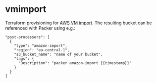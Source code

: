 # vmimport

Terraform provisioning for [AWS VM import](http://docs.aws.amazon.com/AWSEC2/latest/UserGuide/UsingImportImage.html). The resulting bucket can be referenced with Packer using e.g.:

```
"post-processors": [
  {
    "type": "amazon-import",
    "region": "eu-central-1",
    "s3_bucket_name": "name of your bucket",
    "tags": {
      "Description": "packer amazon-import {{timestamp}}"
    }
  }
]
```

